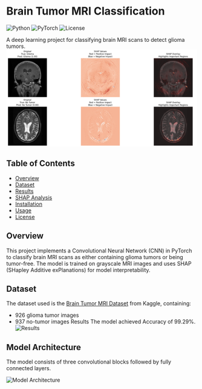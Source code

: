 # Brain Tumor MRI Classification

![Python](https://img.shields.io/badge/Python-3.8-blue)
![PyTorch](https://img.shields.io/badge/PyTorch-1.9-red)
![License](https://img.shields.io/badge/License-MIT-green)

A deep learning project for classifying brain MRI scans to detect glioma tumors.
![Sample Images](FIgShareSHAP.png)
## Table of Contents
- [Overview](#overview)
- [Dataset](#dataset)
- [Results](#results)
- [SHAP Analysis](#shap-analysis)
- [Installation](#installation)
- [Usage](#usage)
- [License](#license)

## Overview
This project implements a Convolutional Neural Network (CNN) in PyTorch to classify brain MRI scans as either containing glioma tumors or being tumor-free. The model is trained on grayscale MRI images and uses SHAP (SHapley Additive exPlanations) for model interpretability.

## Dataset
The dataset used is the [Brain Tumor MRI Dataset](https://www.kaggle.com/datasets/masoudnickparvar/brain-tumor-mri-dataset) from Kaggle, containing:
- 926 glioma tumor images
- 937 no-tumor images
Results
The model achieved Accuracy of 99.29%.
![Results](Images/Plots)




## Model Architecture
The model consists of three convolutional blocks followed by fully connected layers.

![Model Architecture](images/model_architecture.png)


